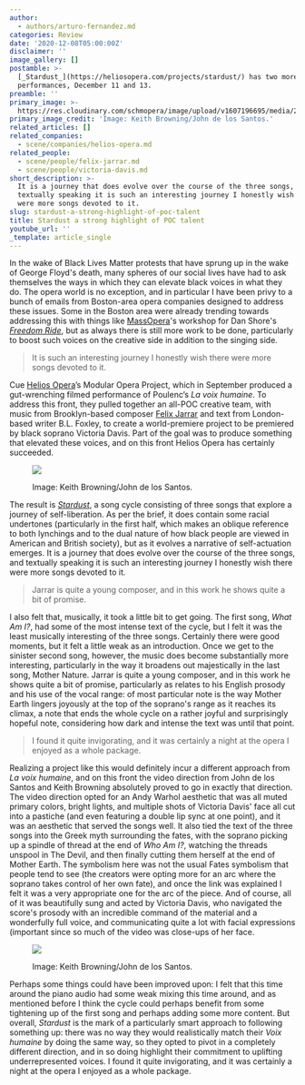 ```yaml
---
author:
  - authors/arturo-fernandez.md
categories: Review
date: '2020-12-08T05:00:00Z'
disclaimer: ''
image_gallery: []
postamble: >-
  [_Stardust_](https://heliosopera.com/projects/stardust/) has two more
  performances, December 11 and 13.
preamble: ''
primary_image: >-
  https://res.cloudinary.com/schmopera/image/upload/v1607196695/media/2020/12/sqSD_1JohndelosSantosKeithBrowning_egyxdw.jpg
primary_image_credit: 'Image: Keith Browning/John de los Santos.'
related_articles: []
related_companies:
  - scene/companies/helios-opera.md
related_people:
  - scene/people/felix-jarrar.md
  - scene/people/victoria-davis.md
short_description: >-
  It is a journey that does evolve over the course of the three songs, and
  textually speaking it is such an interesting journey I honestly wish there
  were more songs devoted to it.
slug: stardust-a-strong-highlight-of-poc-talent
title: Stardust a strong highlight of POC talent
youtube_url: ''
_template: article_single
---
```


In the wake of Black Lives Matter protests that have sprung up in the wake of George Floyd's death, many spheres of our social lives have had to ask themselves the ways in which they can elevate black voices in what they do. The opera world is no exception, and in particular I have been privy to a bunch of emails from Boston-area opera companies designed to address these issues. Some in the Boston area were already trending towards addressing this with things like [MassOpera](/scene/companies/massopera/)'s workshop for Dan Shore's [_Freedom Ride_](/operatic-journeys-massopera-presents-freedom-ride/), but as always there is still more work to be done, particularly to boost such voices on the creative side in addition to the singing side.

> It is such an interesting journey I honestly wish there were more songs devoted to it.

Cue [Helios Opera](/scene/companies/helios-opera/)’s Modular Opera Project, which in September produced a gut-wrenching filmed performance of Poulenc’s _La voix humaine_. To address this front, they pulled together an all-POC creative team, with music from Brooklyn-based composer [Felix Jarrar](/scene/people/felix-jarrar/) and text from London-based writer B.L. Foxley, to create a world-premiere project to be premiered by black soprano Victoria Davis. Part of the goal was to produce something that elevated these voices, and on this front Helios Opera has certainly succeeded.

<figure data-type="image">

![](https://res.cloudinary.com/schmopera/image/upload/v1607196711/media/2020/12/SD2crJohndelosSantosKeithBrowning_nipkle.jpg)

<figcaption>Image: Keith Browning/John de los Santos.</figcaption>

</figure>

The result is [_Stardust_](https://heliosopera.com/projects/stardust/), a song cycle consisting of three songs that explore a journey of self-liberation. As per the brief, it does contain some racial undertones (particularly in the first half, which makes an oblique reference to both lynchings and to the dual nature of how black people are viewed in American and British society), but as it evolves a narrative of self-actuation emerges. It is a journey that does evolve over the course of the three songs, and textually speaking it is such an interesting journey I honestly wish there were more songs devoted to it.

> Jarrar is quite a young composer, and in this work he shows quite a bit of promise.

I also felt that, musically, it took a little bit to get going. The first song, _What Am I?_, had some of the most intense text of the cycle, but I felt it was the least musically interesting of the three songs. Certainly there were good moments, but it felt a little weak as an introduction. Once we get to the sinister second song, however, the music does become substantially more interesting, particularly in the way it broadens out majestically in the last song, Mother Nature. Jarrar is quite a young composer, and in this work he shows quite a bit of promise, particularly as relates to his English prosody and his use of the vocal range: of most particular note is the way Mother Earth lingers joyously at the top of the soprano's range as it reaches its climax, a note that ends the whole cycle on a rather joyful and surprisingly hopeful note, considering how dark and intense the text was until that point.

> I found it quite invigorating, and it was certainly a night at the opera I enjoyed as a whole package.

Realizing a project like this would definitely incur a different approach from _La voix humaine_, and on this front the video direction from John de los Santos and Keith Browning absolutely proved to go in exactly that direction. The video direction opted for an Andy Warhol aesthetic that was all muted primary colors, bright lights, and multiple shots of Victoria Davis' face all cut into a pastiche (and even featuring a double lip sync at one point), and it was an aesthetic that served the songs well. It also tied the text of the three songs into the Greek myth surrounding the fates, with the soprano picking up a spindle of thread at the end of _Who Am I?_, watching the threads unspool in The Devil, and then finally cutting them herself at the end of Mother Earth. The symbolism here was not the usual Fates symbolism that people tend to see (the creators were opting more for an arc where the soprano takes control of her own fate), and once the link was explained I felt it was a very appropriate one for the arc of the piece. And of course, all of it was beautifully sung and acted by Victoria Davis, who navigated the score's prosody with an incredible command of the material and a wonderfully full voice, and communicating quite a lot with facial expressions (important since so much of the video was close-ups of her face.

<figure data-type="image">

![](https://res.cloudinary.com/schmopera/image/upload/v1607196731/media/2020/12/SD3crJohndelosSantosKeithBrowning_lwm67p.jpg)

<figcaption>Image: Keith Browning/John de los Santos.</figcaption>

</figure>

Perhaps some things could have been improved upon: I felt that this time around the piano audio had some weak mixing this time around, and as mentioned before I think the cycle could perhaps benefit from some tightening up of the first song and perhaps adding some more content. But overall, _Stardust_ is the mark of a particularly smart approach to following something up: there was no way they would realistically match their _Voix humaine_ by doing the same way, so they opted to pivot in a completely different direction, and in so doing highlight their commitment to uplifting underrepresented voices. I found it quite invigorating, and it was certainly a night at the opera I enjoyed as a whole package.

<figure data-type="image">

<figcaption></figcaption>

</figure>
